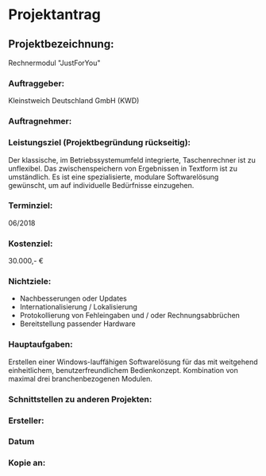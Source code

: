 
# Projektantrag

## Projektbezeichnung:
Rechnermodul "JustForYou"

### Auftraggeber:
Kleinstweich Deutschland GmbH (KWD)

### Auftragnehmer:


### Leistungsziel (Projektbegründung rückseitig):
Der klassische, im Betriebssystemumfeld integrierte, Taschenrechner ist zu unflexibel. Das zwischenspeichern von Ergebnissen in Textform ist zu umständlich. Es ist eine spezialisierte, modulare Softwarelösung gewünscht, um auf individuelle Bedürfnisse einzugehen.

### Terminziel:
06/2018

### Kostenziel:
30.000,- €

### Nichtziele:
- Nachbesserungen oder Updates
- Internationalisierung / Lokalisierung
- Protokollierung von Fehleingaben und / oder Rechnungsabbrüchen
- Bereitstellung passender Hardware

### Hauptaufgaben:
Erstellen einer Windows-lauffähigen Softwarelösung für das  mit weitgehend einheitlichem, benutzerfreundlichem Bedienkonzept. Kombination von maximal drei branchenbezogenen Modulen.

### Schnittstellen zu anderen Projekten:

### Ersteller:

### Datum

### Kopie an:
